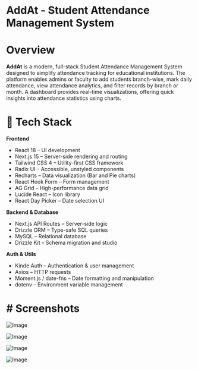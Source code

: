 # AddAt - Student Attendance Management System

# Overview

**AddAt** is a modern, full-stack Student Attendance Management System designed to simplify attendance tracking for educational institutions. The platform enables admins or faculty to add students branch-wise, mark daily attendance, view attendance analytics, and filter records by branch or month. A dashboard provides real-time visualizations, offering quick insights into attendance statistics using charts.

# 🧰 Tech Stack

**Frontend**

- React 18 – UI development
- Next.js 15 – Server-side rendering and routing
- Tailwind CSS 4 – Utility-first CSS framework
- Radix UI – Accessible, unstyled components
- Recharts – Data visualization (Bar and Pie charts)
- React Hook Form – Form management
- AG Grid – High-performance data grid
- Lucide React – Icon library
- React Day Picker – Date selection UI

**Backend & Database**

- Next.js API Routes – Server-side logic
- Drizzle ORM – Type-safe SQL queries
- MySQL – Relational database
- Drizzle Kit – Schema migration and studio

**Auth & Utils**

- Kinde Auth – Authentication & user management
- Axios – HTTP requests
- Moment.js / date-fns – Date formatting and manipulation
- dotenv – Environment variable management

# # Screenshots

![Image](https://github.com/user-attachments/assets/5edb092b-f12a-4e07-a8b8-feb37010a3d5)

![Image](https://github.com/user-attachments/assets/db19dfd3-b733-487f-9ac9-f370815a6820)

![Image](https://github.com/user-attachments/assets/ad432406-2199-41e7-b4c2-f4ce35084d8d)

![Image](https://github.com/user-attachments/assets/0a145ea4-5e91-44c9-83d7-e2ae9e27fd8b)
